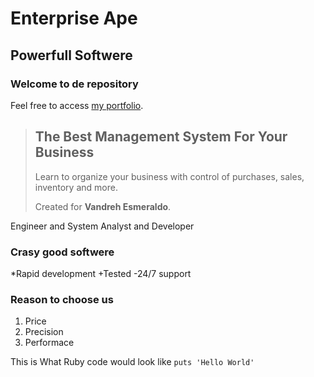 Enterprise Ape
==============

Powerfull Softwere
------------------

### Welcome to de repository

Feel free to access [my portfolio](https://enterpraseape.herokuapp.com/invoices).

> ## The Best Management System For Your Business
>
>Learn to organize your business with control of purchases, sales, inventory and more.
>
>Created for **Vandreh Esmeraldo**.

Engineer and System Analyst and Developer

### Crasy good softwere
*Rapid development
+Tested
-24/7 support

### Reason to choose us
1. Price
2. Precision
3. Performace

This is What Ruby code would look like `puts 'Hello World'`